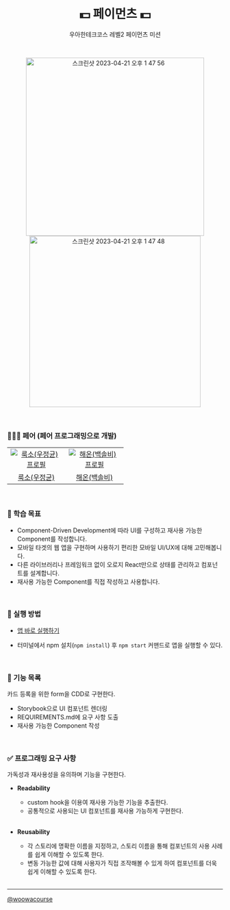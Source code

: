 <h1 align="middle">💵 페이먼츠 💵</h1>
<p align="middle">우아한테크코스 레벨2 페이먼츠 미션</p>

<br>
<p align="middle">
<img width="416" alt="스크린샷 2023-04-21 오후 1 47 56" src="https://user-images.githubusercontent.com/80464961/233543249-40be579f-448b-4724-a7b9-447717c22053.png">
<img width="400" alt="스크린샷 2023-04-21 오후 1 47 48" src="https://user-images.githubusercontent.com/80464961/233543241-4105acb6-7fff-4af3-895d-c05f668dad78.png">
</p>

<br>

### 🧑‍🤝‍🧑 페어 (페어 프로그래밍으로 개발)

<table>
  <tr>
    <td align="center" width="120px">
      <a href="https://github.com/woo-jk" target="_blank">
        <img src="https://avatars.githubusercontent.com/u/73513965?v=4" alt="룩소(우정균) 프로필" />
      </a>
    </td>
    <td align="center" width="120px">
      <a href="https://github.com/hae-on" target="_blank">
        <img src="https://avatars.githubusercontent.com/u/80464961?v=4" alt="해온(백솔비) 프로필" />
      </a>
    </td>
  </tr>
  <tr>
    <td align="center">
      <a href="https://github.com/woo-jk" target="_blank">
      룩소(우정균)
      </a>
    </td>
    <td align="center">
      <a href="https://github.com/hae-on" target="_blank">
        해온(백솔비) 
      </a>
    </td>
  </tr>
</table>

<br>

### 📍 학습 목표

- Component-Driven Development에 따라 UI를 구성하고 재사용 가능한 Component를 작성합니다.
- 모바일 타겟의 웹 앱을 구현하며 사용하기 편리한 모바일 UI/UX에 대해 고민해봅니다.
- 다른 라이브러리나 프레임워크 없이 오로지 React만으로 상태를 관리하고 컴포넌트를 설계합니다.
- 재사용 가능한 Component를 직접 작성하고 사용합니다.

<br>

### 📝 실행 방법

- <a href="https://github.com/hae-on/react-payments/deployments/activity_log?environment=github-pages">앱 바로 실행하기</a>

- 터미널에서 npm 설치(`npm install`) 후 `npm start` 커맨드로 앱을 실행할 수 있다.

<br>

### 🎯 기능 목록

카드 등록을 위한 form을 CDD로 구현한다.

- Storybook으로 UI 컴포넌트 렌더링
- REQUIREMENTS.md에 요구 사항 도출
- 재사용 가능한 Component 작성

<br>

### ✅ 프로그래밍 요구 사항

가독성과 재사용성을 유의하며 기능을 구현한다.

- **Readability**

  - custom hook을 이용여 재사용 가능한 기능을 추출한다.
  - 공통적으로 사용되는 UI 컴포넌트를 재사용 가능하게 구현한다.

  <br>

- **Reusability**

  - 각 스토리에 명확한 이름을 지정하고, 스토리 이름을 통해 컴포넌트의 사용 사례를 쉽게 이해할 수 있도록 한다.
  - 변동 가능한 값에 대해 사용자가 직접 조작해볼 수 있게 하여 컴포넌트를 더욱 쉽게 이해할 수 있도록 한다.

  <br>

---

<a href="https://github.com/woowacourse">@woowacourse</a>
